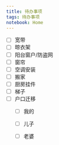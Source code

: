 ```yaml
---
title: 待办事项
tags: 待办事项
notebook: Home
---
```


- [ ] 宽带
- [ ] 晾衣架
- [ ] 阳台窗户/防盗网
- [ ] 窗帘
- [ ] 空调安装
- [ ] 搬家
- [ ] 厨房挂件
- [ ] 梯子
- [ ] 户口迁移
	- [ ] 我的
	- [ ] 儿子
	- [ ] 老婆

